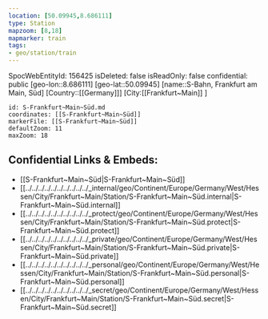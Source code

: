 ```yaml
---
location: [50.09945,8.686111]
type: Station 
mapzoom: [8,18] 
mapmarker: train 
tags:
- geo/station/train
---
```

SpocWebEntityId: 156425
isDeleted: false
isReadOnly: false
confidential: public
[geo-lon::8.686111]
[geo-lat::50.09945]
[name::S-Bahn, Frankfurt am Main, Süd]
[Country::[[Germany]]]
[City:[[Frankfurt~Main]] ]


```leaflet
id: S-Frankfurt~Main~Süd.md
coordinates: [[S-Frankfurt~Main~Süd]]
markerFile: [[S-Frankfurt~Main~Süd]]
defaultZoom: 11 
maxZoom: 18
```


## Confidential Links & Embeds: 
- [[S-Frankfurt~Main~Süd|S-Frankfurt~Main~Süd]] 
- [[../../../../../../../../../../_internal/geo/Continent/Europe/Germany/West/Hessen/City/Frankfurt~Main/Station/S-Frankfurt~Main~Süd.internal|S-Frankfurt~Main~Süd.internal]] 
- [[../../../../../../../../../../_protect/geo/Continent/Europe/Germany/West/Hessen/City/Frankfurt~Main/Station/S-Frankfurt~Main~Süd.protect|S-Frankfurt~Main~Süd.protect]] 
- [[../../../../../../../../../../_private/geo/Continent/Europe/Germany/West/Hessen/City/Frankfurt~Main/Station/S-Frankfurt~Main~Süd.private|S-Frankfurt~Main~Süd.private]] 
- [[../../../../../../../../../../_personal/geo/Continent/Europe/Germany/West/Hessen/City/Frankfurt~Main/Station/S-Frankfurt~Main~Süd.personal|S-Frankfurt~Main~Süd.personal]] 
- [[../../../../../../../../../../_secret/geo/Continent/Europe/Germany/West/Hessen/City/Frankfurt~Main/Station/S-Frankfurt~Main~Süd.secret|S-Frankfurt~Main~Süd.secret]] 
